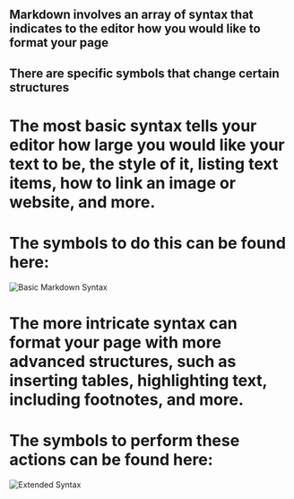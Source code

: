 ## Markdown involves an array of syntax that indicates to the editor how you would like to format your page 
## There are specific symbols that change certain structures 
# The most basic syntax tells your editor how large you would like your text to be, the style of it, listing text items, how to link an image or website, and more.
# The symbols to do this can be found here: 
![Basic Markdown Syntax](https://www.collectiveray.com/images/2021/05/markdown-cheat-sheet-basic-elements.jpeg)

# The more intricate syntax can format your page with more advanced structures, such as inserting tables, highlighting text, including footnotes, and more.
# The symbols to perform these actions can be found here: 
![Extended Syntax](https://www.collectiveray.com/images/2021/05/markdown-cheat-sheet-basic-elements.webp?ezimgfmt=rs:1024x1448/rscb15/ng:webp/ngcb15)
